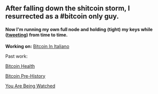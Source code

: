 ## After falling down the shitcoin storm, I resurrected as a #bitcoin only guy.
#### Now I'm running my own full node and holding (tight) my keys while ([tweeting](https://twitter.com/@italiansatoshi)) from time to time.
__Working on:__ [Bitcoin In Italiano](https://bitcoin-translate.it)

Past work:

[Bitcoin Health](https://btc.onosendai.eu)

[Bitcoin Pre-History](https://btc.onosendai.eu/prehistory/)

[You Are Being Watched](https://onosendai.eu) 
<!--
**citizen010/citizen010** is a ✨ _special_ ✨ repository because its `README.md` (this file) appears on your GitHub profile.

Here are some ideas to get you started:

- 🔭 I’m currently working on ...
- 🌱 I’m currently learning ...
- 👯 I’m looking to collaborate on ...
- 🤔 I’m looking for help with ...
- 💬 Ask me about ...
- 📫 How to reach me: ...
- 😄 Pronouns: ...
- ⚡ Fun fact: ...
-->

